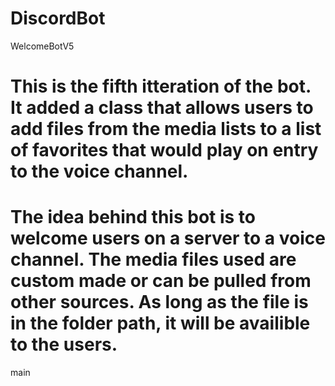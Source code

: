 # DiscordBot
 WelcomeBotV5
# This is the fifth itteration of the bot. It added a class that allows users to add files from the media lists to a list of favorites that would play on entry to the voice channel.

# The idea behind this bot is to welcome users on a server to a voice channel. The media files used are custom made or can be pulled from other sources. As long as the file is in the folder path, it will be availible to the users.
 main
